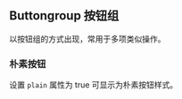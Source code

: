 <div class="demo-header">
<p class="overviewicon">
  <span class="wapi-form-button"/>
</p>

## Buttongroup 按钮组

<nova-uxlink widget-name="Buttongroup"></nova-uxlink>

以按钮组的方式出现，常用于多项类似操作。
</div>

### 朴素按钮

设置 `plain` 属性为 true 可显示为朴素按钮样式。

<nova-demo-view link="button-group/plain.vue"></nova-demo-view>

<br />

